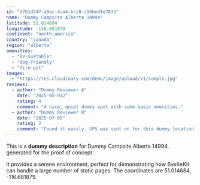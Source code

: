```yaml
---
id: "d761d247-a9ac-4ca4-bcc8-c16be41e7833"
name: "Dummy Campsite Alberta 14994"
latitude: 51.014684
longitude: -116.681879
continent: "north-america"
country: "canada"
region: "alberta"
amenities:
  - "RV-suitable"
  - "dog-friendly"
  - "fire-pit"
images:
  - "https://res.cloudinary.com/demo/image/upload/v1/sample.jpg"
reviews:
  - author: "Dummy Reviewer A"
    date: "2025-05-012"
    rating: 4
    comment: "A nice, quiet dummy spot with some basic amenities."
  - author: "Dummy Reviewer B"
    date: "2025-07-05"
    rating: 2
    comment: "Found it easily. GPS was spot on for this dummy location."
---
```


This is a **dummy description** for Dummy Campsite Alberta 14994, generated for the proof of concept.

It provides a serene environment, perfect for demonstrating how SvelteKit can handle a large number of static pages. The coordinates are 51.014684, -116.681879.
